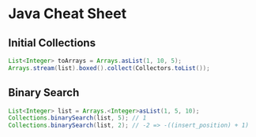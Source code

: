# Java Cheat Sheet

## Initial Collections
```java
List<Integer> toArrays = Arrays.asList(1, 10, 5);
Arrays.stream(list).boxed().collect(Collectors.toList());
```

## Binary Search
```java
List<Integer> list = Arrays.<Integer>asList(1, 5, 10);
Collections.binarySearch(list, 5); // 1
Collections.binarySearch(list, 2); // -2 => -((insert_position) + 1)
```
